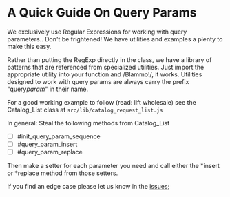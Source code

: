 # A Quick Guide On Query Params

We exclusively use Regular Expressions for working with query parameters.. Don't be frightened! We have utilities and examples a plenty
to make this easy.

Rather than putting the RegExp directly in the class, we have a library of patterns that are referenced from specialized utilities. Just
import the appropriate utility into your function and /Blammo!/, it works. Utilities designed to work with query params are always carry
the prefix "query*param*" in their name.

For a good working example to follow (read: lift wholesale) see the Catalog_List class at `src/lib/catalog_request_list.js`

In general:
Steal the following methods from Catalog_List

- [ ] #init_query_param_sequence
- [ ] #query_param_insert
- [ ] #query_param_replace

Then make a setter for each parameter you need and call either the *insert or *replace method from those setters.

If you find an edge case please let us know in the [issues](https://github.com/TwoFistedJustice/square-pie/issues);
